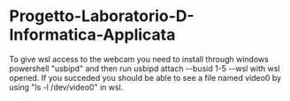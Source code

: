 # Progetto-Laboratorio-D-Informatica-Applicata

To give wsl access to the webcam you need to install through windows powershell "usbipd" and then run usbipd attach --busid 1-5 --wsl with wsl opened.
If you succeded you should be able to see a file named video0 by using "ls -l /dev/video0" in wsl.
